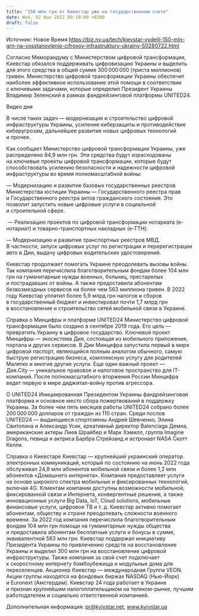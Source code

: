 ```yaml
---
title: "150 млн грн от Киевстар уже на государственном счете"
date: Wed, 02 Nov 2022 09:19:00 +0200
draft: false
---
```

Источник: Новое Время https://biz.nv.ua/tech/kievstar-vydelil-150-mln-grn-na-vosstanovlenie-cifrovoy-infrastruktury-ukrainy-50280722.html


Согласно Меморандуму с Министерством цифровой трансформации, Киевстар обязался поддерживать цифровизацию Украины и выделить для этого средства в общей сумме 300 000 000 (триста миллионов) гривен. Министерство цифровой трансформации Украины обеспечит наиболее эффективное использование этой помощи в соответствии с ключевыми задачами, которые определил Президент Украины Владимир Зеленский в рамках фандрейзинговой платформы UNITED24.

 Видео дня   

 В числе таких задач — модернизация и строительство цифровой инфраструктуры Украины, усиление киберзащиты и противодействие киберугрозам, дальнейшее развитие новых цифровых технологий и прочее.



Как сообщает Министерство цифровой трансформации Украины, уже распределено 84,9 млн грн. Эти средства будут израсходованы на ключевые проекты цифровой трансформации, которые будут способствовать усилению безопасности и надежности цифровой инфраструктуры во время полномасштабной войны:

— Модернизацию и развитие базовых государственных реестров Министерства юстиции Украины — Государственного реестра прав и Государственного реестра актов гражданского состояния. Это позволит запустить новые цифровые услуги в социальной и строительной сфере.

 — Реализацию проектов по цифровой трансформации нотариата (е-нотариат) и товарно-транспортных накладных (е-ТТН).

— Модернизацию и развитие транспортных реестров МВД. В частности, запуск цифровых услуг по регистрации и перерегистрации авто в Дии, выдачу цифровых водительских удостоверений.



Киевстар продолжает помогать Украине преодолевать вызовы войны. Так компания перечислила благотворительным фондам более 104 млн грн на гуманитарные нужды военных, больниц, престарелых и пострадавших от войны. А также предоставила абонентам безвозмездных сервисов на более чем 563 миллиона гривен. В 2022 году Киевстар уплатил более 5,9 млрд грн налогов и сборов в государственный бюджет и инвестировал почти 1,7 млрд грн в восстановление и строительство сетей мобильной связи в Украине.

Справка о Минцифры и платформе UNITED24 Министерство цифровой трансформации было создано в сентябре 2019 года. Его цель — превратить Украину в цифровое государство. Ключевой проект Минцифры — экосистема Дия, состоящая из мобильного приложения, портала и других сервисов. В Дии Минцифра запустила первый в мире цифровой паспорт, являющийся полным аналогом обычного, самую быструю регистрацию бизнеса, комплексную услугу для родителей Малятко и многие другие услуги. Еще один важный проект — Дия.City — уникальное правовое и налоговое пространство для IT-компаний. После полномасштабного вторжения России Минцифра ведет первую в мире диджитал-войну против агрессора.

О UNITED24 Инициированная Президентом Украины фандрейзинговая платформа и основное место сбора пожертвований в поддержку Украины. За более чем пять месяцев работы UNITED24 собрано более 200 000 000 долларов от граждан из 110 стран. Среди послов UNITED24 — выдающиеся спортсмены Андрей Шевченко, Элина Свитолина и Александр Усик, креативный директор Balenciaga Демна, американские актеры Лиев Шрайбер и Марк Хэмилл, группа Imagine Dragons, певица и актриса Барбра Стрейзанд и астронавт NASA Скотт Келли.

Справка о Киевстаре Киевстар — крупнейший украинский оператор электронных коммуникаций, который по состоянию на июнь 2022 года обслуживал 24,8 млн абонентов мобильной связи и более 1,2 млн абонентов «Домашнего интернета». Компания предоставляет услуги на основе широкого спектра мобильных и фиксированных технологий, включая 4G. Клиентам компании доступны возможности мобильной, фиксированной связи и Интернета, конвергентные решения, а также инновационные услуги Big Data, IoT, Cloud solutions, мобильные финансовые услуги, цифровое ТВ и т. д. Киевстар активно помогает абонентам, обществу и стране преодолевать сложности военного времени. За 2022 год компания перечислила благотворительным фондам 104 млн грн помощи на гуманитарные нужды общества и предоставила абонентам бесплатные услуги и бонусы в сумме, эквивалентной 563 млн грн. Киевстар поддержал инициативу Президента Украины по привлечению средств на восстановление Украины и выделил 300 млн грн на восстановление цифровой инфраструктуры. Также компания за свой счет подключает к скоростному интернету бомбоубежища и модульные дома для переселенцев. Акционер Киевстар — международная Группа VEON. Акции группы находятся на фондовых биржах NASDAQ (Нью-Йорк) и Euronext (Амстердам). Киевстар 24 года работает в Украине и признан крупнейшим налогоплательщиком на телеком-рынке, лучшим работодателем и социально ответственной компанией.

Дополнительная информация: pr@kyivstar.net, www.kyivstar.ua
